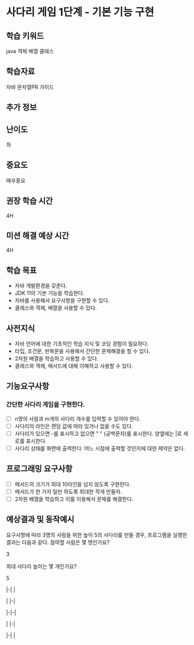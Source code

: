 # 사다리 게임 1단계 - 기본 기능 구현
## 학습 키워드
java
객체
배열
클래스

## 학습자료
자바 문자열PR 가이드

## 추가 정보
## 난이도
하

## 중요도
매우중요

## 권장 학습 시간

4H

## 미션 해결 예상 시간

4H

## 학습 목표
- 자바 개발환경을 갖춘다.
- JDK 11의 기본 기능을 학습한다.
- 자바를 사용해서 요구사항을 구현할 수 있다.
- 클래스와 객체, 배열을 사용할 수 있다. 
## 사전지식
- 자바 언어에 대한 기초적인 학습 지식 및 코딩 경험이 필요하다.
- 타입, 조건문, 반복문을 사용해서 간단한 문제해결을 할 수 있다.
- 2차원 배열을 학습하고 사용할 수 있다.
- 클래스와 객체, 메서드에 대해 이해하고 사용할 수 있다.
## 기능요구사항
### 간단한 사다리 게임을 구현한다.
-[ ] n명의 사람과 m개의 사다리 개수를 입력할 수 있어야 한다.
-[ ] 사다리의 라인은 랜덤 값에 따라 있거나 없을 수도 있다.
-[ ] 사다리가 있으면 -를 표시하고 없으면 " " (공백문자)를 표시한다. 양옆에는 |로 세로를 표시한다.
-[ ] 사다리 상태를 화면에 출력한다. 어느 시점에 출력할 것인지에 대한 제약은 없다.

## 프로그래밍 요구사항
-[ ] 메서드의 크기가 최대 10라인을 넘지 않도록 구현한다.
-[ ] 메서드가 한 가지 일만 하도록 최대한 작게 만들자.
-[ ] 2차원 배열을 학습하고 이를 이용해서 문제를 해결한다.

## 예상결과 및 동작예시
요구사항에 따라 3명의 사람을 위한 높이 5의 사다리를 만들 경우, 프로그램을 실행한 결과는 다음과 같다. 참여할 사람은 몇 명인가요?

3

최대 사다리 높이는 몇 개인가요?

5 

|-| |

| |-|

|-|-|

| |-|

|-| |